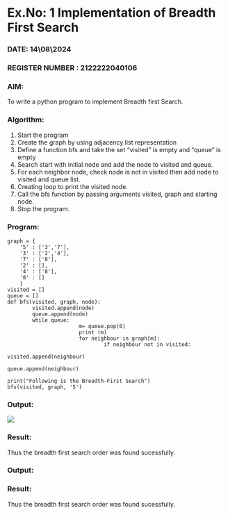 # Ex.No: 1  Implementation of Breadth First Search 
### DATE: 14\08\2024                                                                           
### REGISTER NUMBER : 2122222040106
### AIM: 
To write a python program to implement Breadth first Search. 
### Algorithm:
1. Start the program
2. Create the graph by using adjacency list representation
3. Define a function bfs and take the set “visited” is empty and “queue” is empty
4. Search start with initial node and add the node to visited and queue.
5. For each neighbor node, check node is not in visited then add node to visited and queue list.
6.  Creating loop to print the visited node.
7.   Call the bfs function by passing arguments visited, graph and starting node.
8.   Stop the program.
### Program:
```
graph = {
    '5' : ['3','7'],
    '3' : ['2','4'],
    '7' : ['8'],
    '2' : [],
    '4' : ['8'],
    '8' : []
    }
visited = []
queue = []
def bfs(visited, graph, node):
        visited.append(node)
        queue.append(node)
        while queue:
                       m= queue.pop(0)
                       print (m)
                       for neighbour in graph[m]:
                               if neighbour not in visited:
                                                visited.append(neighbour)
                                                queue.append(neighbour)

print("Following is the Breadth-First Search")
bfs(visited, graph, '5')
```

### Output:
![](BFS.png)


### Result:
Thus the breadth first search order was found sucessfully.












### Output:



### Result:
Thus the breadth first search order was found sucessfully.
